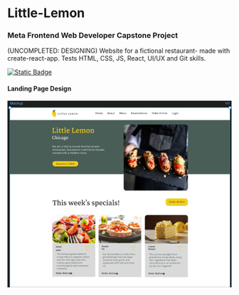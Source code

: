 # Little-Lemon

### Meta Frontend Web Developer Capstone Project

(UNCOMPLETED: DESIGNING) Website for a fictional restaurant- made with create-react-app. Tests HTML, CSS, JS, React, UI/UX and Git skills.

[![Static Badge](https://img.shields.io/badge/Figma-purple?style=flat&logo=figma&logoColor=white)](https://www.figma.com/design/4jhkneyhAFAIKKP60BDUsd/Little-Lemon?node-id=0-1&t=pzWJ0DDqFaLpZWK3-1)
#### Landing Page Design

![LANDING PAGE](image-1.png)